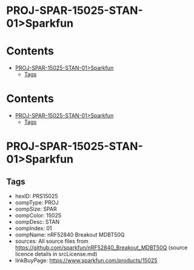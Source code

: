 
PROJ-SPAR-15025-STAN-01>Sparkfun
================================

Contents
========

* [PROJ-SPAR-15025-STAN-01>Sparkfun](#proj-spar-15025-stan-01sparkfun)
	* [Tags](#tags)

Contents
========

* [PROJ-SPAR-15025-STAN-01>Sparkfun](#proj-spar-15025-stan-01sparkfun)
	* [Tags](#tags)

# PROJ-SPAR-15025-STAN-01>Sparkfun

## Tags

- hexID: PRS15025
- oompType: PROJ
- oompSize: SPAR
- oompColor: 15025
- oompDesc: STAN
- oompIndex: 01
- oompName: nRF52840 Breakout MDBT50Q
- sources: All source files from https://github.com/sparkfun/nRF52840_Breakout_MDBT50Q (source licence details in srcLicense.md)
- linkBuyPage: https://www.sparkfun.com/products/15025
